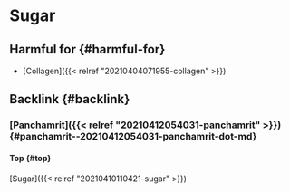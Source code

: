 # Sugar


## Harmful for {#harmful-for}

-   [Collagen]({{< relref "20210404071955-collagen" >}})


## Backlink {#backlink}


### [Panchamrit]({{< relref "20210412054031-panchamrit" >}}) {#panchamrit--20210412054031-panchamrit-dot-md}


#### Top {#top}

[Sugar]({{< relref "20210410110421-sugar" >}})

